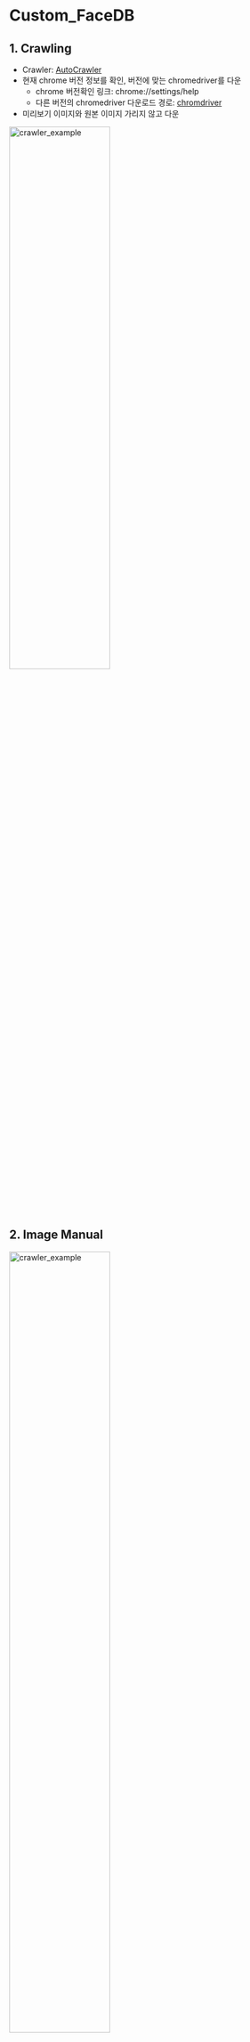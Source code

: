 # Custom_FaceDB

## 1. Crawling
- Crawler: [AutoCrawler](https://github.com/YoongiKim/AutoCrawler)
- 현재 chrome 버전 정보를 확인, 버전에 맞는 chromedriver를 다운
  * chrome 버전확인 링크: chrome://settings/help
  * 다른 버전의 chromedriver 다운로드 경로: [chromdriver](https://chromedriver.chromium.org/downloads)
- 미리보기 이미지와 원본 이미지 가리지 않고 다운

<p align="left"><img src="./crawler_example.gif" width="60%" height="50%" title="crawler_example" alt="crawler_example"></img><br/><p>

## 2. Image Manual
<p align="left"><img src="https://user-images.githubusercontent.com/59816618/113269154-22a78e00-9313-11eb-90c9-0026a52c129f.PNG" width="60%" height="60%" title="crawler_example" alt="crawler_example"></img><br/><p>

- 크롤링 후 category_tool을 사용하여 front, side, back 폴더를 만든 후 사진을 구별하여 분류
- Category_tool: [classify_imgFile_tool](https://github.com/xylitol/Dataset_tools/tree/main/classify_imgFile_tool)7
- 검색어 인물 이외의 다른 사람이 존재해도 무방(labeling시 etc로 분류)

- front image example
<p align="left"><img src="https://user-images.githubusercontent.com/59816618/113272111-40c2bd80-9316-11eb-9e81-455945f1b1a7.PNG" width="60%" height="60%" title="crawler_example" alt="crawler_example"></img><br/><p>
 
- side image example
<p align="left"><img src="https://user-images.githubusercontent.com/59816618/113272476-9f883700-9316-11eb-8315-f54782a4211d.PNG" width="60%" height="60%" title="crawler_example" alt="crawler_example"></img><br/><p>
 
- back image example
<p align="left"><img src="https://user-images.githubusercontent.com/59816618/113272511-a747db80-9316-11eb-80c3-447702fb0a19.PNG" width="60%" height="60%" title="crawler_example" alt="crawler_example"></img><br/><p>


<p align="left"><img src="https://user-images.githubusercontent.com/59816618/113269709-b1b4a600-9313-11eb-8e73-5388b856d401.PNG" width="60%" height="60%" title="crawler_example" alt="crawler_example"></img><br/><p>

- 코드로 이미지 이름을 교체<br>
- 이미지의 최종 저장 이름은 유명인_숫자.jpg<br>
- 코드로 원본 이미지와 같은 미리보기 이미지 삭제(코드는 차후 공개)

